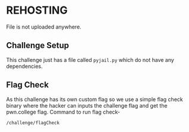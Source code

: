 # REHOSTING

File is not uploaded anywhere.

## Challenge Setup
This challenge just has a file called `pyjail.py` which do not have any dependencies.

## Flag Check
As this challenge has its own custom flag so we use a simple flag check binary where the hacker can inputs the challenge flag and get the pwn.college flag.
Command to run flag check-
```
/challenge/flagCheck
```
